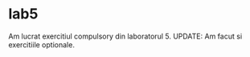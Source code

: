 # lab5
Am lucrat exercitiul compulsory din laboratorul 5. UPDATE: Am facut si exercitiile optionale.
